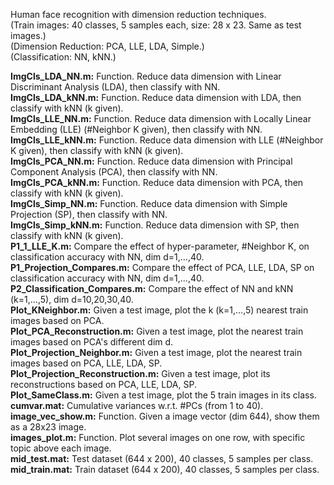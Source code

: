 Human face recognition with dimension reduction techniques.  
(Train images: 40 classes, 5 samples each, size: 28 x 23. Same as test images.)  
(Dimension Reduction: PCA, LLE, LDA, Simple.)  
(Classification: NN, kNN.)  

**ImgCls_LDA_NN.m:** Function. Reduce data dimension with Linear Discriminant Analysis (LDA), then classify with NN.  
**ImgCls_LDA_kNN.m:**	Function. Reduce data dimension with LDA, then classify with kNN (k given).  
**ImgCls_LLE_NN.m:** Function. Reduce data dimension with Locally Linear Embedding (LLE) (#Neighbor K given), then classify with NN.  
**ImgCls_LLE_kNN.m:** Function. Reduce data dimension with LLE (#Neighbor K given), then classify with kNN (k given).  
**ImgCls_PCA_NN.m:** Function. Reduce data dimension with Principal Component Analysis (PCA), then classify with NN.  
**ImgCls_PCA_kNN.m:** Function. Reduce data dimension with PCA, then classify with kNN (k given).  
**ImgCls_Simp_NN.m:** Function. Reduce data dimension with Simple Projection (SP), then classify with NN.  
**ImgCls_Simp_kNN.m:** Function. Reduce data dimension with SP, then classify with kNN (k given).  
**P1_1_LLE_K.m:** Compare the effect of hyper-parameter, #Neighbor K, on classification accuracy with NN, dim d=1,...,40.  
**P1_Projection_Compares.m:** Compare the effect of PCA, LLE, LDA, SP on classification accuracy with NN, dim d=1,...,40.  
**P2_Classification_Compares.m:** Compare the effect of NN and kNN (k=1,...,5), dim d=10,20,30,40.  
**Plot_KNeighbor.m:** Given a test image, plot the k (k=1,...,5) nearest train images based on PCA.  
**Plot_PCA_Reconstruction.m:** Given a test image, plot the nearest train images based on PCA's different dim d.  
**Plot_Projection_Neighbor.m:** Given a test image, plot the nearest train images based on PCA, LLE, LDA, SP.  
**Plot_Projection_Reconstruction.m:** Given a test image, plot its reconstructions based on PCA, LLE, LDA, SP.  
**Plot_SameClass.m:** Given a test image, plot the 5 train images in its class.  
**cumvar.mat:** Cumulative variances w.r.t. #PCs (from 1 to 40).  
**image_vec_show.m:** Function. Given a image vector (dim 644), show them as a 28x23 image.  
**images_plot.m:** Function. Plot several images on one row, with specific topic above each image.  
**mid_test.mat:** Test dataset (644 x 200), 40 classes, 5 samples per class.  
**mid_train.mat:** Train dataset (644 x 200), 40 classes, 5 samples per class.  

